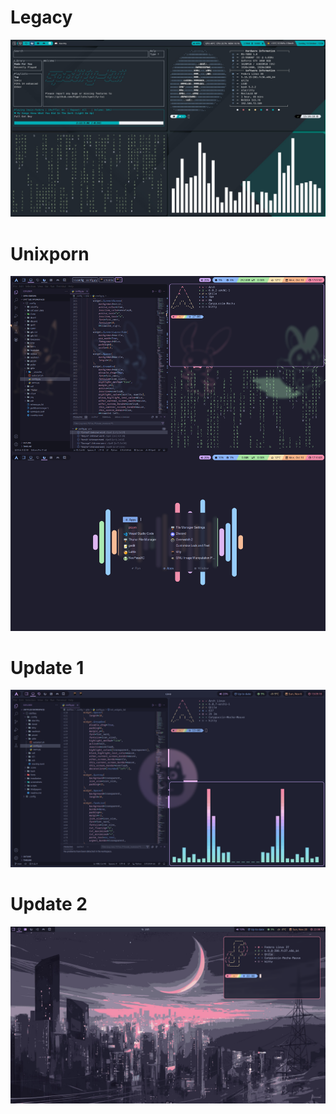 # Legacy
<img src="first-version.jpg">

# Unixporn
<img src="unixporn.jpg">

# Update 1
<img src="update1.png">

# Update 2
<img src="update2.png">